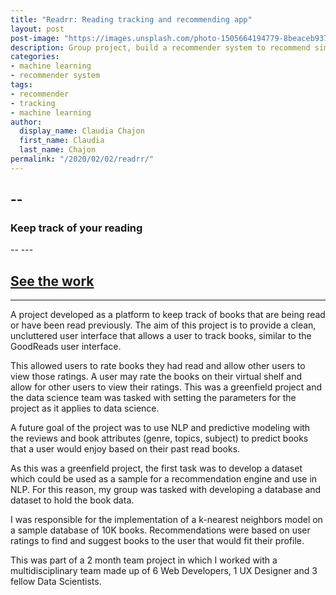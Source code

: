 ```yaml
---
title: "Readrr: Reading tracking and recommending app"
layout: post
post-image: "https://images.unsplash.com/photo-1505664194779-8beaceb93744?ixlib=rb-1.2.1&ixid=MnwxMjA3fDB8MHxwaG90by1wYWdlfHx8fGVufDB8fHx8&auto=format&fit=crop&w=1470&q=80"
description: Group project, build a recommender system to recommend similar books and keep track of user's libraries.
categories: 
- machine learning
- recommender system
tags:
- recommender
- tracking
- machine learning
author:
  display_name: Claudia Chajon
  first_name: Claudia
  last_name: Chajon
permalink: "/2020/02/02/readrr/"
---
```


--
---
<h3>Keep track of your reading</h3>
--
---

[See the work](https://github.com/Lambda-School-Labs/betterreads-ds)
--
---

A project developed as a platform to keep track of books that are being read or have been read previously. The aim of this project is to provide a clean, uncluttered user interface that allows a user to track books, similar to the GoodReads user interface.</p>

This allowed users to rate books they had read and allow other users to view those ratings. A user may rate the books on their virtual shelf and allow for other users to view their ratings. This was a greenfield project and the data science team was tasked with setting the parameters for the project as it applies to data science.

A future goal of the project was to use NLP and predictive modeling with the reviews and book attributes (genre, topics, subject) to predict books that a user would enjoy based on their past read books.

As this was a greenfield project, the first task was to develop a dataset which could be used as a sample for a recommendation engine and use in NLP. For this reason, my group was tasked with developing a database and dataset to hold the book data.

I was responsible for the implementation of a k-nearest neighbors model on a sample database of 10K books. Recommendations were based on user ratings to find and suggest books to the user that would fit their profile.

This was part of a 2 month team project in which I worked with a multidisciplinary team made up of 6 Web Developers, 1 UX Designer and 3 fellow Data Scientists.


